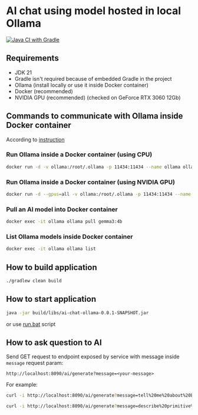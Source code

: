 # AI chat using model hosted in local Ollama

[![Java CI with Gradle](https://github.com/andrei-punko/ai-chat-ollama/actions/workflows/gradle.yml/badge.svg)](https://github.com/andrei-punko/ai-chat-ollama/actions/workflows/gradle.yml)

## Requirements
- JDK 21
- Gradle isn't required because of embedded Gradle in the project
- Ollama (install locally or use it inside Docker container)
- Docker (recommended)
- NVIDIA GPU (recommended) (checked on GeForce RTX 3060 12Gb)

## Commands to communicate with Ollama inside Docker container

According to [instruction](https://ollama.com/blog/ollama-is-now-available-as-an-official-docker-image)

### Run Ollama inside a Docker container (using CPU)
```bash
docker run -d -v ollama:/root/.ollama -p 11434:11434 --name ollama ollama/ollama
```

### Run Ollama inside a Docker container (using NVIDIA GPU)
```bash
docker run -d --gpus=all -v ollama:/root/.ollama -p 11434:11434 --name ollama ollama/ollama
```

### Pull an AI model into Docker container
```bash
docker exec -it ollama ollama pull gemma3:4b
```

### List Ollama models inside Docker container
```bash
docker exec -it ollama ollama list
```

## How to build application
```bash
./gradlew clean build
```

## How to start application

```bash
java -jar build/libs/ai-chat-ollama-0.0.1-SNAPSHOT.jar
```
or use [run.bat](run.bat) script

## How to ask question to AI

Send GET request to endpoint exposed by service with message inside `message` request param:
```
http://localhost:8090/ai/generate?message=<your-message>
```

For example:
```bash
curl -i http://localhost:8090/ai/generate?message=tell%20me%20about%20Belarus
```

```bash
curl -i http://localhost:8090/ai/generate?message=describe%20primitive%20types%20in%20Java
```
